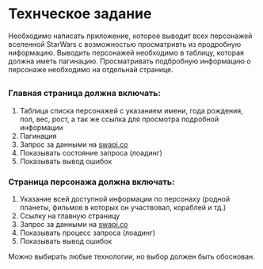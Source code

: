 # Технческое задание

Необходимо написать приложение, которое выводит всех персонажей вселенной StarWars с возможностью просматривть из продробную ниформацию. Выводить персонажей необходимо в таблицу, которая должна иметь пагинацию. Просматривать подбробную информацию о персонаже необходимо на отдельнай странице.

##


### Главная страница должна включать:

1. Таблица списка персонажей с указанием имени, года рождения, пол, вес, рост, а так же ссылка для просмотра подробной информации
2. Пагинация
3. Запрос за данными на [swapi.co](https://swapi.co/) 
4. Показывать состояние запроса (лоадинг)
5. Показывать вывод ошибок


### Страница персонажа должна включать:

1. Указание всей доступной информации по персонаху (родной планеты, фильмов в которых он участвовал, кораблей и тд.)
2. Ссылку на главную страницу
3. Запрос за данными на [swapi.co](https://swapi.co/) 
4. Показывать процесс запроса (лоадинг)
5. Показывать вывод ошибок


 Mожно выбирать любые технологии, но выбор должен быть обоснован.
